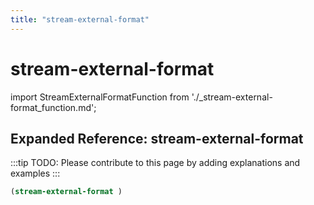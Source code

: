 ```yaml
---
title: "stream-external-format"
---
```


# stream-external-format

import StreamExternalFormatFunction from './_stream-external-format_function.md';

<StreamExternalFormatFunction />

## Expanded Reference: stream-external-format

:::tip
TODO: Please contribute to this page by adding explanations and examples
:::

```lisp
(stream-external-format )
```
